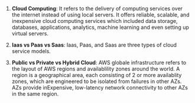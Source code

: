 1. **Cloud Computing**: It refers to the delivery of computing services over the internet instead of using local servers.
It offers reliable, scalable, and inexpensive cloud computing services which included data storage, databases, applications,
analytics, machine learning and even setting up virtual servers.

2. **Iaas vs Paas vs Saas**: Iaas, Paas, and Saas are three types of cloud service models.

3. **Public vs Private vs Hybrid Cloud**: AWS globale infrastructure refers to the layout of AWS regions and availablility zones around the world. A region is a geographical area, each consisting of 2 or more availablity zones, which are engineered to be isolated from failures in other AZs. AZs provide inExpensive, low-latency network connectivity to other AZs in the same region.
